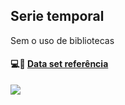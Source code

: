 ## Serie temporal

Sem o uso de bibliotecas


  #### :computer::page_facing_up: [Data set referência](http://timeseriesclassification.com/description.php?Dataset=ProximalPhalanxTW)


![](https://cdn.svgporn.com/logos/python.svg)
